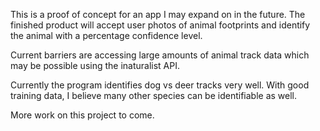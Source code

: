 This is a proof of concept for an app I may expand on in the future. The finished product will accept user photos of animal footprints and identify the animal with a percentage confidence level.

Current barriers are accessing large amounts of animal track data which may be possible using the inaturalist API. 

Currently the program identifies dog vs deer tracks very well. With good training data, I believe many other species can be identifiable as well.

More work on this project to come.
